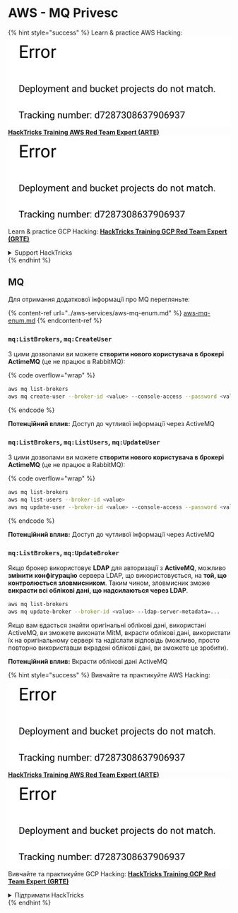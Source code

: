 # AWS - MQ Privesc

{% hint style="success" %}
Learn & practice AWS Hacking:<img src="../../../.gitbook/assets/image (1) (1).png" alt="" data-size="line">[**HackTricks Training AWS Red Team Expert (ARTE)**](https://training.hacktricks.xyz/courses/arte)<img src="../../../.gitbook/assets/image (1) (1).png" alt="" data-size="line">\
Learn & practice GCP Hacking: <img src="../../../.gitbook/assets/image (2).png" alt="" data-size="line">[**HackTricks Training GCP Red Team Expert (GRTE)**<img src="../../../.gitbook/assets/image (2).png" alt="" data-size="line">](https://training.hacktricks.xyz/courses/grte)

<details>

<summary>Support HackTricks</summary>

* Check the [**subscription plans**](https://github.com/sponsors/carlospolop)!
* **Join the** 💬 [**Discord group**](https://discord.gg/hRep4RUj7f) or the [**telegram group**](https://t.me/peass) or **follow** us on **Twitter** 🐦 [**@hacktricks\_live**](https://twitter.com/hacktricks\_live)**.**
* **Share hacking tricks by submitting PRs to the** [**HackTricks**](https://github.com/carlospolop/hacktricks) and [**HackTricks Cloud**](https://github.com/carlospolop/hacktricks-cloud) github repos.

</details>
{% endhint %}

## MQ

Для отримання додаткової інформації про MQ перегляньте:

{% content-ref url="../aws-services/aws-mq-enum.md" %}
[aws-mq-enum.md](../aws-services/aws-mq-enum.md)
{% endcontent-ref %}

### `mq:ListBrokers`, `mq:CreateUser`

З цими дозволами ви можете **створити нового користувача в брокері ActimeMQ** (це не працює в RabbitMQ):

{% code overflow="wrap" %}
```bash
aws mq list-brokers
aws mq create-user --broker-id <value> --console-access --password <value> --username <value>
```
{% endcode %}

**Потенційний вплив:** Доступ до чутливої інформації через ActiveMQ

### `mq:ListBrokers`, `mq:ListUsers`, `mq:UpdateUser`

З цими дозволами ви можете **створити нового користувача в брокері ActimeMQ** (це не працює в RabbitMQ):

{% code overflow="wrap" %}
```bash
aws mq list-brokers
aws mq list-users --broker-id <value>
aws mq update-user --broker-id <value> --console-access --password <value> --username <value>
```
{% endcode %}

**Потенційний вплив:** Доступ до чутливої інформації через ActiveMQ

### `mq:ListBrokers`, `mq:UpdateBroker`

Якщо брокер використовує **LDAP** для авторизації з **ActiveMQ**, можливо **змінити** **конфігурацію** сервера LDAP, що використовується, на **той, що контролюється зловмисником**. Таким чином, зловмисник зможе **викрасти всі облікові дані, що надсилаються через LDAP**.
```bash
aws mq list-brokers
aws mq update-broker --broker-id <value> --ldap-server-metadata=...
```
Якщо вам вдасться знайти оригінальні облікові дані, використані ActiveMQ, ви зможете виконати MitM, вкрасти облікові дані, використати їх на оригінальному сервері та надіслати відповідь (можливо, просто повторно використавши вкрадені облікові дані, ви зможете це зробити).

**Потенційний вплив:** Вкрасти облікові дані ActiveMQ

{% hint style="success" %}
Вивчайте та практикуйте AWS Hacking:<img src="../../../.gitbook/assets/image (1) (1).png" alt="" data-size="line">[**HackTricks Training AWS Red Team Expert (ARTE)**](https://training.hacktricks.xyz/courses/arte)<img src="../../../.gitbook/assets/image (1) (1).png" alt="" data-size="line">\
Вивчайте та практикуйте GCP Hacking: <img src="../../../.gitbook/assets/image (2).png" alt="" data-size="line">[**HackTricks Training GCP Red Team Expert (GRTE)**<img src="../../../.gitbook/assets/image (2).png" alt="" data-size="line">](https://training.hacktricks.xyz/courses/grte)

<details>

<summary>Підтримати HackTricks</summary>

* Перевірте [**плани підписки**](https://github.com/sponsors/carlospolop)!
* **Приєднуйтесь до** 💬 [**групи Discord**](https://discord.gg/hRep4RUj7f) або [**групи Telegram**](https://t.me/peass) або **слідкуйте** за нами в **Twitter** 🐦 [**@hacktricks\_live**](https://twitter.com/hacktricks\_live)**.**
* **Діліться хакерськими трюками, надсилаючи PR до** [**HackTricks**](https://github.com/carlospolop/hacktricks) та [**HackTricks Cloud**](https://github.com/carlospolop/hacktricks-cloud) репозиторіїв на github.

</details>
{% endhint %}
